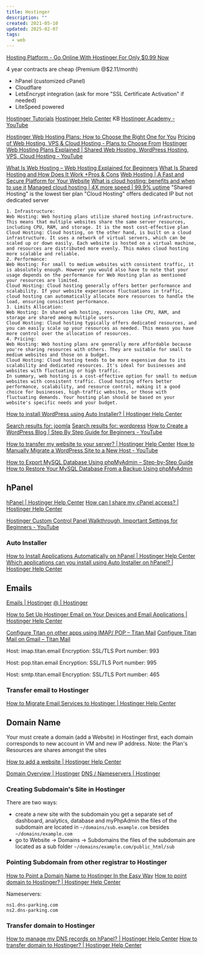 ```yaml
---
title: Hostinger
description: ""
created: 2021-05-10
updated: 2025-02-07
tags:
  - web
---
```


[Hosting Platform - Go Online With Hostinger For Only $0.99 Now](https://www.hostinger.com/)

4 year contracts are cheap (Premium @$2.11/month)

- hPanel (customized cPanel)
- Cloudflare
- LetsEncrypt integration (ask for more "SSL Certificate Activation" if needed)
- LiteSpeed powered

[Hostinger Tutorials](https://www.hostinger.com/tutorials/)
[Hostinger Help Center](https://support.hostinger.com/en/) KB
[Hostinger Academy - YouTube](https://www.youtube.com/@HostingerAcademy)

[Hostinger Web Hosting Plans: How to Choose the Right One for You](https://www.hostinger.com/tutorials/how-to-choose-web-hosting-plan)
[Pricing of Web Hosting, VPS & Cloud Hosting - Plans to Choose From](https://www.hostinger.com/pricing)
[Hostinger Web Hosting Plans Explained | Shared Web Hosting, WordPress Hosting, VPS, Cloud Hosting - YouTube](https://www.youtube.com/watch?v=3OwTrSJXBto)

[What Is Web Hosting – Web Hosting Explained for Beginners](https://www.hostinger.com/tutorials/what-is-web-hosting/)
[What Is Shared Hosting and How Does It Work +Pros & Cons](https://www.hostinger.com/tutorials/what-is-shared-hosting) [Web Hosting | A Fast and Secure Platform for Your Website](https://www.hostinger.com/web-hosting)
[What is cloud hosting: benefits and when to use it](https://www.hostinger.com/tutorials/what-is-cloud-hosting) [Managed cloud hosting | 4X more speed | 99.9% uptime](https://www.hostinger.com/cloud-hosting)
"Shared Hosting" is the lowest tier plan
"Cloud Hosting" offers dedicated IP but not dedicated server

```
1. Infrastructure:
Web Hosting: Web hosting plans utilize shared hosting infrastructure. This means that multiple websites share the same server resources, including CPU, RAM, and storage. It is the most cost-effective plan
Cloud Hosting: Cloud hosting, on the other hand, is built on a cloud infrastructure. It uses a network of virtual servers, which can be scaled up or down easily. Each website is hosted on a virtual machine, and resources are distributed more evenly. This makes cloud hosting more scalable and reliable.
2. Performance:
Web Hosting: For small to medium websites with consistent traffic, it is absolutely enough. However you would also have to note that your usage depends on the performance for Web Hosting plan as mentioned your resources are limited.
Cloud Hosting: Cloud hosting generally offers better performance and scalability. If your website experiences fluctuations in traffic, cloud hosting can automatically allocate more resources to handle the load, ensuring consistent performance.
3. Limits Allocation:
Web Hosting: In shared web hosting, resources like CPU, RAM, and storage are shared among multiple users.
Cloud Hosting: Cloud hosting typically offers dedicated resources, and you can easily scale up your resources as needed. This means you have more control over the allocation of resources.
4. Pricing:
Web Hosting: Web hosting plans are generally more affordable because you're sharing resources with others. They are suitable for small to medium websites and those on a budget.
Cloud Hosting: Cloud hosting tends to be more expensive due to its scalability and dedicated resources. It's ideal for businesses and websites with fluctuating or high traffic.
In summary, web hosting is a cost-effective option for small to medium websites with consistent traffic. Cloud hosting offers better performance, scalability, and resource control, making it a good choice for businesses, high-traffic websites, or those with fluctuating demands. Your hosting plan should be based on your website's specific needs and your budget.
```

[How to install WordPress using Auto Installer? | Hostinger Help Center](https://support.hostinger.com/en/articles/3220304-how-to-install-wordpress-using-auto-installer)

[Search results for: joomla](https://support.hostinger.com/en/?q=joomla)
[Search results for: wordpress](https://support.hostinger.com/en/?q=wordpress)
[How to Create a WordPress Blog | Step By Step Guide for Beginners - YouTube](https://www.youtube.com/playlist?list=PLN0iSzNpiVQHWFfZjBKB-ewqg29fByYxH)

[How to transfer my website to your server? | Hostinger Help Center](https://support.hostinger.com/en/articles/1583289-how-to-transfer-my-website-to-your-server)
[How to Manually Migrate a WordPress Site to a New Host - YouTube](https://www.youtube.com/watch?v=-V4U23jgeqU)

[How to Export MySQL Database Using phpMyAdmin – Step-by-Step Guide](https://www.hostinger.com/tutorials/export-mysql-database-with-phpmyadmin)
[How to Restore Your MySQL Database From a Backup Using phpMyAdmin](https://www.hostinger.com/tutorials/mysql/restoring-mysql-database-from-backup-phpmyadmin)

## hPanel

[hPanel | Hostinger Help Center](https://support.hostinger.com/en/collections/944773-hpanel)
[How can I share my cPanel access? | Hostinger Help Center](https://support.hostinger.com/en/articles/1575762-how-can-i-share-my-cpanel-access)

[Hostinger Custom Control Panel Walkthrough, Important Settings for Beginners - YouTube](https://www.youtube.com/watch?v=A6U-fnMwwG0)

### Auto Installer

[How to Install Applications Automatically on hPanel | Hostinger Help Center](https://support.hostinger.com/en/articles/1583296-how-to-install-applications-automatically-on-hpanel)
[Which applications can you install using Auto Installer on hPanel? | Hostinger Help Center](https://support.hostinger.com/en/articles/6990738-which-applications-can-you-install-using-auto-installer-on-hpanel)

## Emails

[Emails | Hostinger](https://hpanel.hostinger.com/emails)
[@<DOMAIN> | Hostinger](https://hpanel.hostinger.com/titan/<DOMAIN>/management)

[How to Set Up Hostinger Email on Your Devices and Email Applications | Hostinger Help Center](https://support.hostinger.com/en/articles/4305847-how-to-set-up-hostinger-email-on-your-devices-and-email-applications)

[Configure Titan on other apps using IMAP/ POP – Titan Mail](https://support.titan.email/hc/en-us/articles/900000215446-Configure-Titan-on-other-apps-using-IMAP-POP)
[Configure Titan Mail on Gmail – Titan Mail](https://support.titan.email/hc/en-us/articles/900000215626)

Host: imap.titan.email
Encryption: SSL/TLS
Port number: 993

Host: pop.titan.email
Encryption: SSL/TLS
Port number: 995

Host: smtp.titan.email
Encryption: SSL/TLS
Port number: 465

### Transfer email to Hostinger

[How to Migrate Email Services to Hostinger | Hostinger Help Center](https://support.hostinger.com/en/articles/5240867-how-to-migrate-email-services-to-hostinger)

## Domain Name

Your must create a domain (add a Website) in Hostinger first, each domain corresponds to new account in VM and new IP address.
Note: the Plan's Resources are shares amongst the sites

[How to add a website | Hostinger Help Center](https://support.hostinger.com/en/articles/1583214-how-to-add-a-website)

[Domain Overview | Hostinger](https://hpanel.hostinger.com/domain/<DOMAIN>/domain-overview)
[DNS / Nameservers | Hostinger](https://hpanel.hostinger.com/domain/<DOMAIN>/dns)

### Creating Subdomain's Site in Hostinger

There are two ways:

- create a new site with the subdomain
  you get a separate set of dashboard, analytics, database and myPhpAdmin
  the files of the subdomain are located in `~/domains/sub.example.com` besides `~/domains/example.com`
- go to Website -> Domains -> Subdomains
  the files of the subdomain are located as a sub folder `~/domains/example.com/public_html/sub`

### Pointing Subdomain from other registrar to Hostinger

[How to Point a Domain Name to Hostinger In the Easy Way](https://www.hostinger.com/tutorials/how-to-point-domain-to-hostinger)
[How to point domain to Hostinger? | Hostinger Help Center](https://support.hostinger.com/en/articles/1863967-how-to-point-domain-to-hostinger)

Nameservers:

```
ns1.dns-parking.com
ns2.dns-parking.com
```

### Transfer domain to Hostinger

[How to manage my DNS records on hPanel? | Hostinger Help Center](https://support.hostinger.com/en/articles/1583249-how-to-manage-my-dns-records-on-hpanel)
[How to transfer domain to Hostinger? | Hostinger Help Center](https://support.hostinger.com/en/articles/1583436-how-to-transfer-domain-to-hostinger)
